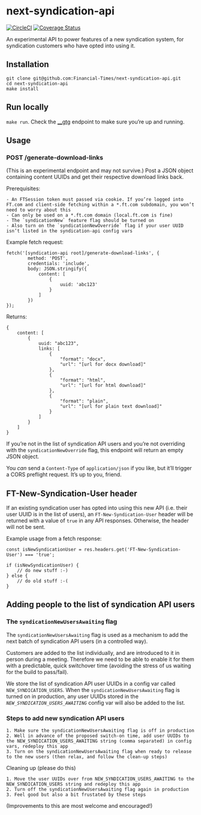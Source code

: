 # next-syndication-api

[![CircleCI](https://circleci.com/gh/Financial-Times/next-syndication-api.svg?style=svg)](https://circleci.com/gh/Financial-Times/next-syndication-api)
[![Coverage Status](https://coveralls.io/repos/github/Financial-Times/next-syndication-api/badge.svg?branch=master)](https://coveralls.io/github/Financial-Times/next-syndication-api?branch=master)

An experimental API to power features of a new syndication system, for syndication customers who have opted into using it.

## Installation

```
git clone git@github.com:Financial-Times/next-syndication-api.git
cd next-syndication-api
make install
```

## Run locally

`make run`. Check the [__gtg](https://local.ft.com:3002/__gtg) endpoint to make sure you’re up and running.

## Usage

### POST /generate-download-links

(This is an experimental endpoint and may not survive.) Post a JSON object containing content UUIDs and get their respective download links back.

Prerequisites:

	- An FTSession token must passed via cookie. If you’re logged into FT.com and client-side fetching within a *.ft.com subdomain, you won’t need to worry about this
	- Can only be used on a *.ft.com domain (local.ft.com is fine)
	- The `syndicationNew` feature flag should be turned on
	- Also turn on the `syndicationNewOverride` flag if your user UUID isn’t listed in the syndication-api config vars

Example fetch request:

```
fetch('[syndication-api root]/generate-download-links', {
        method: 'POST',
		credentials: 'include',
        body: JSON.stringify({
			content: [
				{
					uuid: 'abc123'
				}
			]
		})
});
```

Returns:

```
{
	content: [
		{
			uuid: "abc123",
			links: [
				{
					"format": "docx",
					"url": "[url for docx download]"
				},
				{
					"format": "html",
					"url": "[url for html download]"
				},
				{
					"format": "plain",
					"url": "[url for plain text download]"
				}
			]
		}
	]
}
```
If you’re not in the list of syndication API users and you’re not overriding with the `syndicationNewOverride` flag, this endpoint will return an empty JSON object.

You _can_ send a `Content-Type` of `application/json` if you like, but it’ll trigger a CORS preflight request. It’s up to you, friend.

## FT-New-Syndication-User header

If an existing syndication user has opted into using this new API (i.e. their user UUID is in the list of users), an `FT-New-Syndication-User` header will be returned with a value of `true` in any API responses. Otherwise, the header will not be sent.

Example usage from a fetch response:

```
const isNewSyndicationUser = res.headers.get('FT-New-Syndication-User') === 'true';

if (isNewSyndicationUser) {
	// do new stuff :-)
} else {
	// do old stuff :-(
}
```

## Adding people to the list of syndication API users

### The `syndicationNewUsersAwaiting` flag

The `syndicationNewUsersAwaiting` flag is used as a mechanism to add the next batch of syndication API users (in a controlled way).

Customers are added to the list individually, and are introduced to it in person during a meeting. Therefore we need to be able to enable it for them with a predictable, quick switchover time (avoiding the stress of us waiting for the build to pass/fail).

We store the list of syndication API user UUIDs in a config var called `NEW_SYNDICATION_USERS`. When the `syndicationNewUsersAwaiting` flag is turned on in production, any user UUIDs stored in the _`NEW_SYNDICATION_USERS_AWAITING`_ config var will also be added to the list.

### Steps to add new syndication API users

	1. Make sure the syndicationNewUsersAwaiting flag is off in production
	2. Well in advance of the proposed switch-on time, add user UUIDs to the NEW_SYNDICATION_USERS_AWAITING string (comma separated) in config vars, redeploy this app
	3. Turn on the syndicationNewUsersAwaiting flag when ready to release to the new users (then relax, and follow the clean-up steps)

Cleaning up (please do this)

	1. Move the user UUIDs over from NEW_SYNDICATION_USERS_AWAITING to the NEW_SYNDICATION_USERS string and redeploy this app
	2. Turn off the syndicationNewUsersAwaiting flag again in production
	3. Feel good but also a bit frustated by these steps

(Improvements to this are most welcome and encouraged!)
